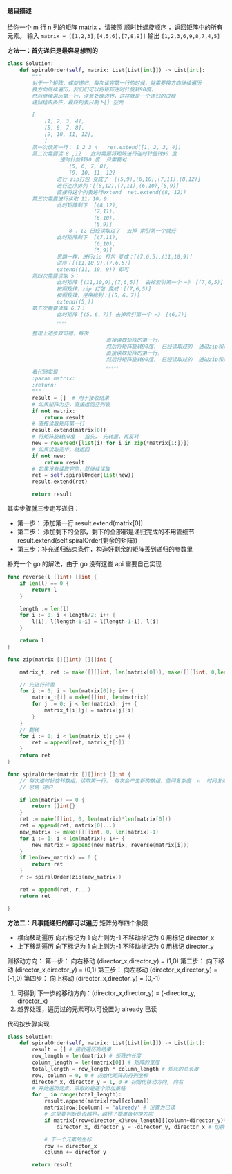 #### 题目描述

给你一个 m 行 n 列的矩阵 matrix ，请按照 顺时针螺旋顺序 ，返回矩阵中的所有元素。
输入 `matrix = [[1,2,3],[4,5,6],[7,8,9]]`
输出 `[1,2,3,6,9,8,7,4,5]`

**方法一：首先递归是最容易想到的**

```python
class Solution:
    def spiralOrder(self, matrix: List[List[int]]) -> List[int]:
        """
        对于一个矩阵，螺旋递归，每次读完第一行的时候，就需要换方向继续遍历
        换方向继续遍历，我们们可以将矩阵逆时针旋转90度，
        然后继续遍历第一行，注意处理边界，这样就是一个递归的过程
        递归结束条件，最终列表只剩下[] 空壳

        [
            [1, 2, 3, 4],
            [5, 6, 7, 8],
            [9, 10, 11, 12],
            ]
        第一次读第一行： 1 2 3 4   ret.extend([1, 2, 3, 4])
        第二次需要读 8 ,12   此时需要将矩阵进行逆时针旋转90 度
                 逆时针旋转90 度  只需要对
                    [5, 6, 7, 8],
                    [9, 10, 11, 12]
                进行 zip打包 变成了  [(5,9),(6,10),(7,11),(8,12)]
                进行逆序排列：[(8,12),(7,11),(6,10),(5,9)]
                直接将这个列表进行extend  ret.extend((8, 12))
        第三次需要进行读取 11，10，9
                此时矩阵剩下  [(8,12),
                            (7,11),
                            (6,10),
                            (5,9)]
                    8 ，12 已经读取过了  去掉 索引第一个就行
                此时矩阵剩下  [(7,11),
                            (6,10),
                            (5,9)]
                思路一样，进行zip 打包 变成：[(7,6,5),(11,10,9)]
                逆序：[(11,10,9),(7,6,5)]
                extend((11, 10, 9)) 即可
        第四次需要读取 5：
                此时矩阵 [(11,10,9),(7,6,5)]  去掉索引第一个 =》 [(7,6,5)]
                按照规律，zip 打包 变成：[(7,6,5)]
                按照规律，逆序排列：[(5，6，7)]
                extend((5,))
        第五次需要读取 6,7：
                此时矩阵 [(5，6，7)] 去掉索引第一个 =》 [(6,7)]
                。。。。

        整理上述步骤可得，每次
                                直接读取矩阵的第一行，
                                然后将矩阵旋转90度， 已经读取过的  通过zip和逆序排列
                                直接读取矩阵的第一行，
                                然后将矩阵旋转90度， 已经读取过的  通过zip和逆序排列
                                。。。。。
        看代码实现
        :param matrix:
        :return:
        """
        result = []  # 用于接收结果
        # 如果矩阵为空，直接返回空列表
        if not matrix:
            return result
        # 直接读取矩阵第一行
        result.extend(matrix[0])
        # 将矩阵旋转90度 - 掐头， 先转置，再反转
        new = reversed([list(i) for i in zip(*matrix[1:])])
        # 如果读取完毕，就返回
        if not new:
            return result
        # 如果没有读取完毕，就继续读取
        ret = self.spiralOrder(list(new))
        result.extend(ret)

        return result
```

其实步骤就三步走写递归：

- 第一步： 添加第一行 result.extend(matrix[0])
- 第二步： 添加剩下的全部，剩下的全部都是递归完成的不用管细节 result.extend(self.spiralOrder(剩余的矩阵))
- 第三步：补充递归结束条件，构造好剩余的矩阵丢到递归的参数里

补充一个 go 的解法，由于 go 没有这些 api 需要自己实现

```go
func reverse(l []int) []int {
	if len(l) == 0 {
		return l
	}

	length := len(l)
	for i := 0; i < length/2; i++ {
		l[i], l[length-1-i] = l[length-1-i], l[i]
	}

	return l
}

func zip(matrix [][]int) [][]int {

	matrix_t, ret := make([][]int, len(matrix[0])), make([][]int, 0,len(matrix[0]))

	// 先进行转置
	for i := 0; i < len(matrix[0]); i++ {
		matrix_t[i] = make([]int, len(matrix))
		for j := 0; j < len(matrix); j++ {
			matrix_t[i][j] = matrix[j][i]
		}
	}
	// 翻转
	for i := 0; i < len(matrix_t); i++ {
		ret = append(ret, matrix_t[i])
	}
	return ret
}

func spiralOrder(matrix [][]int) []int {
	// 每次逆时针旋转数组，读取第一行， 每次会产生新的数组，空间复杂度  n  时间复杂度 m*n
	// 思路 递归

	if len(matrix) == 0 {
		return []int{}
	}
	ret := make([]int, 0, len(matrix)*len(matrix[0]))
	ret = append(ret, matrix[0]...)
	new_matrix := make([][]int, 0, len(matrix)-1)
	for i := 1; i < len(matrix); i++ {
		new_matrix = append(new_matrix, reverse(matrix[i]))
	}
	if len(new_matrix) == 0 {
		return ret
	}
	r := spiralOrder(zip(new_matrix))

	ret = append(ret, r...)
	return ret

}
```

**方法二：凡事能递归的都可以遍历**
矩阵分布四个象限

- 横向移动遍历 向右标记为 1 向左则为-1 不移动标记为 0 用标记 director_x
- 上下移动遍历 向下标记为 1 向上则为-1 不移动标记为 0 用标记 director_y

则移动方向：
第一步： 向右移动 (director_x,director_y) = (1,0)
第二步： 向下移动 (director_x,director_y) = (0,1)
第三步： 向左移动 (director_x,director_y) = (-1,0)
第四步： 向上移动 (director_x,director_y) = (0,-1)

1. 可得到 下一步的移动方向：(director_x,director_y) = (-director_y, director_x)
2. 越界处理，遍历过的元素可以可设置为 already 已读

代码按步骤实现

```python
class Solution:
    def spiralOrder(self, matrix: List[List[int]]) -> List[int]:
        result = [] # 接收遍历的结果
        row_length = len(matrix) # 矩阵的长度
        column_length = len(matrix[0]) # 矩阵的宽度
        total_length = row_length * column_length # 矩阵的总长度
        row, column = 0, 0 # 初始化矩阵的行列坐标
        director_x, director_y = 1, 0 # 初始化移动方向, 向右
        # 开始遍历元素，采取的是逐个添加策略
        for _ in range(total_length):
            result.append(matrix[row][column])
            matrix[row][column] = 'already' # 设置为已读
            # 这里要判断是否越界，越界了要准备切换方向
            if matrix[(row+director_x)%row_length][(column+director_y)%column_length] == 'already':
                director_x, director_y = -director_y, director_x # 切换方向

            # 下一个元素的坐标
            row += director_x
            column += director_y

        return result

```
